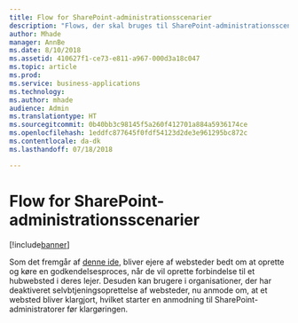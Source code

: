 ```yaml
---
title: Flow for SharePoint-administrationsscenarier
description: "Flows, der skal bruges til SharePoint-administrationsscenarier som f.eks. oprettelse af forbindelse til hub og klargøring af websteder."
author: Mhade
manager: AnnBe
ms.date: 8/10/2018
ms.assetid: 410627f1-ce73-e811-a967-000d3a18c047
ms.topic: article
ms.prod: 
ms.service: business-applications
ms.technology: 
ms.author: mhade
audience: Admin
ms.translationtype: HT
ms.sourcegitcommit: 0b40bb3c98145f5a260f412701a884a5936174ce
ms.openlocfilehash: 1eddfc877645f0fdf54123d2de3e961295bc872c
ms.contentlocale: da-dk
ms.lasthandoff: 07/18/2018

---
```

# <a name="flow-for-sharepoint-admin-scenarios"></a>Flow for SharePoint-administrationsscenarier


[!include[banner](../../includes/banner.md)]

Som det fremgår af [denne ide](https://powerusers.microsoft.com/t5/Flow-Ideas/Approval-of-SharePoint-Site-getting-joined-with-a-Hub-Site/idi-p/122808), bliver ejere af websteder bedt om at oprette og køre en godkendelsesproces, når de vil oprette forbindelse til et hubwebsted i deres lejer.  Desuden kan brugere i organisationer, der har deaktiveret selvbtjeningsoprettelse af websteder, nu anmode om, at et websted bliver klargjort, hvilket starter en anmodning til SharePoint-administratorer før klargøringen. 

